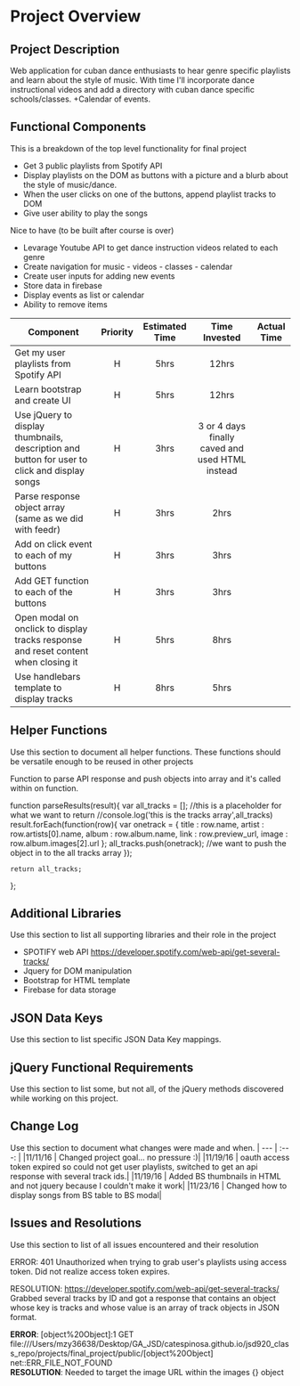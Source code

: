 # Project Overview

## Project Description

Web application for cuban dance enthusiasts to hear genre specific playlists and learn about the style of music. With time I'll incorporate dance instructional videos and add a directory with cuban dance specific schools/classes. +Calendar of events.

## Functional Components 

This is a breakdown of the top level functionality for final project

* Get 3 public playlists from Spotify API
* Display playlists on the DOM as buttons with a picture and a blurb about the style of music/dance.
*  When the user clicks on one of the buttons, append playlist tracks to DOM
* Give user ability to play the songs


Nice to have (to be built after course is over)
* Levarage Youtube API to get dance instruction videos related to each genre
* Create navigation for music - videos - classes - calendar
* Create user inputs for adding new events
* Store data in firebase
* Display events as list or calendar
* Ability to remove items



| Component | Priority | Estimated Time | Time Invested | Actual Time |
| --- | :---: |  :---: | :---: | :---: |
| Get my user playlists from Spotify API | H | 5hrs| 12hrs |  |
| Learn bootstrap and create UI | H | 5hrs| 12hrs |  |
| Use jQuery to display thumbnails, description and button for user to click and display songs | H | 3hrs| 3 or 4 days finally caved and used HTML instead |  |
| Parse response object array (same as we did with feedr) | H | 3hrs| 2hrs |  |
| Add on click event to each of my buttons | H | 3hrs| 3hrs |  |
| Add GET function to each of the buttons | H | 3hrs| 3hrs |  |
| Open modal on onclick to display tracks response and reset content when closing it | H | 5hrs| 8hrs |  |
| Use handlebars template to display tracks  | H | 8hrs| 5hrs |  |





## Helper Functions
Use this section to document all helper functions. These functions should be versatile enough to be reused in other projects

Function to parse API response and push objects into array and it's called within on function.

function parseResults(result){
    var all_tracks = []; //this is a placeholder for what we want to return
    //console.log('this is the tracks array',all_tracks)
    result.forEach(function(row){
      var onetrack = {
        title : row.name,
        artist : row.artists[0].name,
        album : row.album.name,
        link : row.preview_url,
        image : row.album.images[2].url
      };
      all_tracks.push(onetrack); //we want to push the object in to the all tracks array
    });

    return all_tracks;
  };



## Additional Libraries
 Use this section to list all supporting libraries and their role in the project

* SPOTIFY web API https://developer.spotify.com/web-api/get-several-tracks/
* Jquery for DOM manipulation
* Bootstrap for HTML template
* Firebase for data storage


## JSON Data Keys
 Use this section to list specific JSON Data Key mappings. 



## jQuery Functional Requirements
 Use this section to list some, but not all, of the jQuery methods discovered while working on this project.
 

## Change Log
 Use this section to document what changes were made and when.
| --- | :---: | 
|11/11/16 | Changed project goal... no pressure :)|
|11/19/16 | oauth access token expired so could not get user playlists, switched to get an api response with several track ids.|
|11/19/16 | Added BS thumbnails in HTML and not jquery because I couldn't make it work|
|11/23/16 | Changed how to display songs from BS table to BS modal|


## Issues and Resolutions
 Use this section to list of all issues encountered and their resolution

ERROR: 401 Unauthorized when trying to grab user's playlists using access token. Did not realize access token expires.

RESOLUTION: https://developer.spotify.com/web-api/get-several-tracks/ Grabbed several tracks by ID and got a response that contains an object whose key is tracks and whose value is an array of track objects in JSON format.


**ERROR**: [object%20Object]:1 GET file:///Users/mzy36638/Desktop/GA_JSD/catespinosa.github.io/jsd920_class_repo/projects/final_project/public/[object%20Object] net::ERR_FILE_NOT_FOUND                             
**RESOLUTION**: Needed to target the image URL within the images {} object








